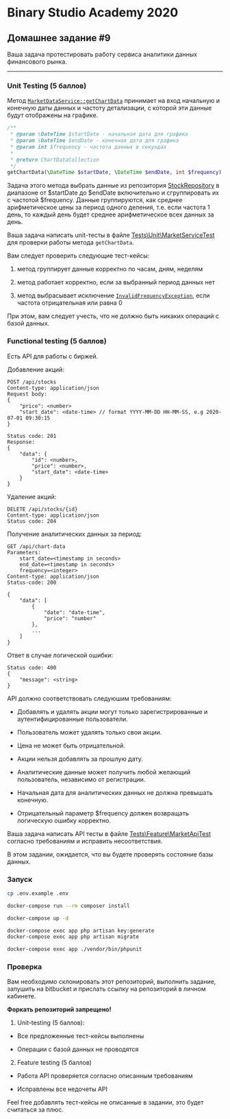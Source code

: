 # Binary Studio Academy 2020

## Домашнее задание #9

Ваша задача протестировать работу сервиса аналитики данных финансового рынка.

***

### Unit Testing (5 баллов)

Метод [`MarketDataService::getChartData`](app/Services/MarketDataService.php) принимает на вход начальную и конечную даты данных и частоту детализации, с которой эти данные будут отображены на графике.

```php
/**
 * @param \DateTime $startDate - начальная дата для графика
 * @param \DateTime $endDate - конечная дата для графика
 * @param int $frequency - частота данных в секундах
 *
 * @return ChartDataCollection 
 */
getChartData(\DateTime $startDate, \DateTime $endDate, int $frequency): ChartDataCollection
```

Задача этого метода выбрать данные из репозитория [StockRepository](app/Repositories/StockRepository.php) в диапазоне от $startDate до $endDate включительно и сгруппировать их с частотой $frequency. Данные группируются, как среднее арифметическое цены за период одного деления, т.е. если частота 1 день, то каждый день будет среднее арифметическое всех данных за день.

Ваша задача написать unit-тесты в файле [Tests\Unit\MarketServiceTest](tests/Unit/MarketServiceTest.php) для проверки работы метода `getChartData`.

Вам следует проверить следующие тест-кейсы:

1) метод группирует данные корректно по часам, дням, неделям

2) метод работает корректно, если за выбранный период данных нет

3) метод выбрасывает исключение [`InvalidFrequencyException`](app/Services/Exceptions/InvalidFrequencyException.php), если частота отрицательная или равна 0

При этом, вам следует учесть, что не должно быть никаких операций с базой данных.

### Functional testing (5 баллов)

Есть API для работы с биржей.

Добавление акций:

```
POST /api/stocks
Content-type: application/json
Request body:
{
	"price": <number>
	"start_date": <date-time> // format YYYY-MM-DD HH-MM-SS, e.g 2020-07-01 09:30:15
}

Status code: 201
Response:
{
	"data": {
		"id": <number>,
		"price": <number>,
		"start_date": <date-time>
	}
}
```

Удаление акций:

```
DELETE /api/stocks/{id}
Content-type: application/json
Status code: 204
```

Получение аналитических данных за период:

```
GET /api/chart-data
Parameters:
	start_date=<timestamp in seconds>
	end_date=<timestamp in seconds>
	frequency=<integer>
Content-type: application/json
Status-code: 200

{
	"data": [
		{
			"date": "date-time",
			"price": "number"
		},
		...
	]
}
```

Ответ в случае логической ошибки:

```
Status code: 400
{
	"message": <string>
}
```

API должно соответствовать следуюшим требованиям:

- Добавлять и удалять акции могут только зарегистрированные и аутентифицированные пользователи.

- Пользователь может удалять только свои акции.

- Цена не может быть отрицательной.

- Акции нельзя добавлять за прошлую дату.

- Аналитические данные может получить любой желающий пользователь, независимо от регистрации.

- Начальная дата для аналитических данных не должна превышать конечную.

- Отрицательный параметр $frequency должен возвращать логическую ошибку корректно. 

Ваша задача написать API тесты в файле [Tests\Feature\MarketApiTest](tests/Feature/MarketApiTest.php) согласно требованиям и исправить несоответствия.

В этом задании, ожидается, что вы будете проверять состояние базы данных.

### Запуск

```bash
cp .env.example .env

docker-compose run --rm composer install

docker-compose up -d

docker-compose exec app php artisan key:generate
docker-compose exec app php artisan migrate

docker-compose exec app ./vendor/bin/phpunit
```

### Проверка

Вам необходимо склонировать этот репозиторий, выполнить задание, запушить на bitbucket и прислать ссылку на репозиторий в личном кабинете.

__Форкать репозиторий запрещено!__

1) Unit-testing (5 баллов):

- Все предложенные тест-кейсы выполнены

- Операции с базой данных не проводятся

2) Feature testing (5 баллов)

- Работа API проверяется согласно описанным требованиям

- Исправлены все недочеты API

Feel free добавлять тест-кейсы не описанные в задании, это будет считаться за плюс.
